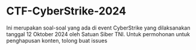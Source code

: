 # CTF-CyberStrike-2024
Ini merupakan soal-soal yang ada di event CyberStrike yang dilaksanakan tanggal 12 Oktober 2024 oleh Satuan Siber TNI. Untuk permohonan untuk penghapusan konten, tolong buat issues
